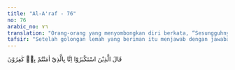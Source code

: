 ```yaml
---
title: "Al-A'raf - 76"
no: 76
arabic_no: ٧٦
translation: "Orang-orang yang menyombongkan diri berkata, “Sesungguhnya kami mengingkari apa yang kamu percayai.”"
tafsir: "Setelah golongan lemah yang beriman itu menjawab dengan jawaban yang bijaksana bahwa mereka beriman kepada Allah, dan apa yang dibawa oleh Nabi Saleh, maka ayat ini menerangkan ucapan pemuka-pemuka kaum tsamud yang sombong sebagai jawaban kembali terhadap ucapan orang-orang yang lemah ini. Mereka mengatakan bahwa mereka mengingkari apa-apa yang diimani oleh orang yang lemah itu. Mereka menghindari untuk mengatakan ingkar kepada apa yang dibawa oleh Nabi Saleh, karena khawatir terhadap adanya kesan seolah-olah mereka mengakui atas kerasulan Saleh as."
---
```


قَالَ الَّذِيْنَ اسْتَكْبَرُوْٓا اِنَّا بِالَّذِيْٓ اٰمَنْتُمْ بِهٖ كٰفِرُوْنَ
